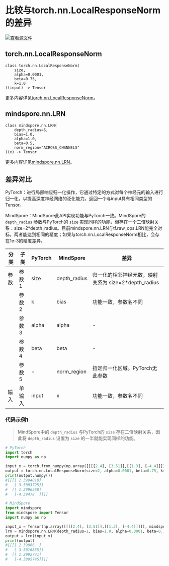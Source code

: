 # 比较与torch.nn.LocalResponseNorm的差异

[![查看源文件](https://mindspore-website.obs.cn-north-4.myhuaweicloud.com/website-images/r2.1/resource/_static/logo_source.svg)](https://gitee.com/mindspore/docs/blob/r2.1/docs/mindspore/source_zh_cn/note/api_mapping/pytorch_diff/LRN.md)

## torch.nn.LocalResponseNorm

```text
class torch.nn.LocalResponseNorm(
    size,
    alpha=0.0001,
    beta=0.75,
    k=1.0
)(input) -> Tensor
```

更多内容详见[torch.nn.LocalResponseNorm](https://pytorch.org/docs/1.8.1/generated/torch.nn.LocalResponseNorm.html)。

## mindspore.nn.LRN

```text
class mindspore.nn.LRN(
    depth_radius=5,
    bias=1.0,
    alpha=1.0,
    beta=0.5,
    norm_region="ACROSS_CHANNELS"
)(x) -> Tensor
```

更多内容详见[mindspore.nn.LRN](https://www.mindspore.cn/docs/zh-CN/r2.1/api_python/nn/mindspore.nn.LRN.html)。

## 差异对比

PyTorch：进行局部响应归一化操作，它通过特定的方式对每个神经元的输入进行归一化，以提高深度神经网络的泛化能力。返回一个与input具有相同类型的Tensor。

MindSpore：MindSpore此API实现功能与PyTorch一致。MindSpore的 `depth_radius` 参数与PyTorch的 `size` 实现同样的功能，但存在一个二倍映射关系：size=2*depth_radius。目前mindspore.nn.LRN与tf.raw_ops.LRN能完全对标，两者能达到相同的精度；如果与torch.nn.LocalResponseNorm相比，会存在1e-3的精度差异。

| 分类 | 子类 |PyTorch | MindSpore | 差异 |
| --- | --- | --- | --- |---|
|参数 | 参数1 | size       | depth_radius         | 归一化的相邻神经元数，映射关系为 size=2*depth_radius|
|  | 参数2 | k       | bias         | 功能一致，参数名不同      |
|  | 参数3 | alpha       | alpha         | - |
|  | 参数4 | beta       | beta         | - |
|  | 参数5 | -       | norm_region         | 指定归一化区域。PyTorch无此参数 |
| 输入| 单输入 | input | x        | 功能一致，参数名不同           |

### 代码示例1

> MindSpore中的 `depth_radius` 与PyTorch的 `size` 存在二倍映射关系，因此将 `depth_radius` 设置为 `size` 的一半就能实现同样的功能。

```python
# PyTorch
import torch
import numpy as np

input_x = torch.from_numpy(np.array([[[[2.4], [3.51]],[[1.3], [-4.4]]]], dtype=np.float32))
output = torch.nn.LocalResponseNorm(size=2, alpha=0.0001, beta=0.75, k=1.0)(input_x)
print(output.numpy())
#[[[[ 2.3994818]
#   [ 3.5083795]]
#  [[ 1.2996368]
#   [-4.39478  ]]]]

# MindSpore
import mindspore
from mindspore import Tensor
import numpy as np

input_x = Tensor(np.array([[[[2.4], [3.51]],[[1.3], [-4.4]]]]), mindspore.float32)
lrn = mindspore.nn.LRN(depth_radius=1, bias=1.0, alpha=0.0001, beta=0.75)
output = lrn(input_x)
print(output)
#[[[[ 2.39866  ]
#   [ 3.5016835]]
#  [[ 1.2992741]
#   [-4.3895745]]]]
```
